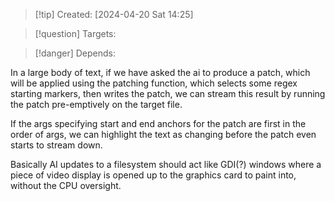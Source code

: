 
>[!tip] Created: [2024-04-20 Sat 14:25]

>[!question] Targets: 

>[!danger] Depends: 

In a large body of text, if we have asked the ai to produce a patch, which will be applied using the patching function, which selects some regex starting markers, then writes the patch, we can stream this result by running the patch pre-emptively on the target file.

If the args specifying start and end anchors for the patch are first in the order of args, we can highlight the text as changing before the patch even starts to stream down.

Basically AI updates to a filesystem should act like GDI(?) windows where a piece of video display is opened up to the graphics card to paint into, without the CPU oversight.